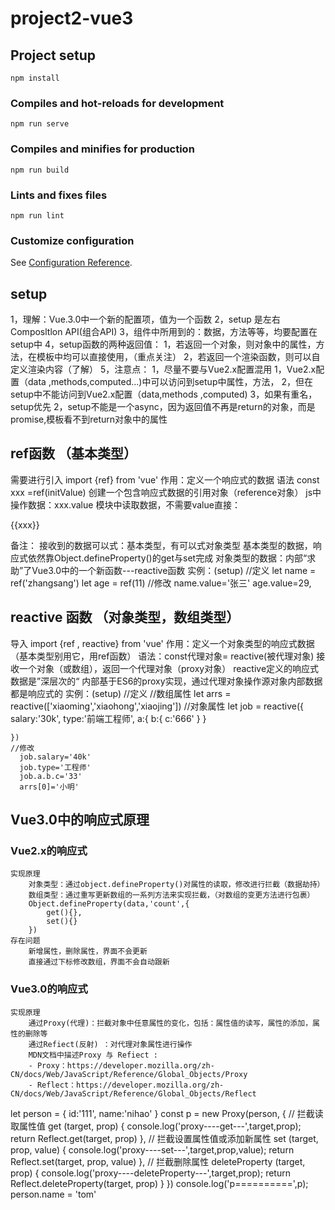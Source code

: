 # project2-vue3

## Project setup
```
npm install
```

### Compiles and hot-reloads for development
```
npm run serve
```

### Compiles and minifies for production
```
npm run build
```

### Lints and fixes files
```
npm run lint
```

### Customize configuration
See [Configuration Reference](https://cli.vuejs.org/config/).



## setup 
1，理解：Vue.3.0中一个新的配置项，值为一个函数
2，setup 是左右Composltlon API(组合API)
3，组件中所用到的：数据，方法等等，均要配置在setup中
4，setup函数的两种返回值：
    1，若返回一个对象，则对象中的属性，方法，在模板中均可以直接使用，（重点关注）
    2，若返回一个渲染函数，则可以自定义渲染内容（了解）
5，注意点：
    1，尽量不要与Vue2.x配置混用
        1，Vue2.x配置（data ,methods,computed...)中可以访问到setup中属性，方法，
        2，但在setup中不能访问到Vue2.x配置（data,methods ,computed)
        3，如果有重名，setup优先
    2，setup不能是一个async，因为返回值不再是return的对象，而是promise,模板看不到return对象中的属性


## ref函数 （基本类型）
需要进行引入
import {ref} from  'vue'
作用：定义一个响应式的数据
语法 const xxx =ref(initValue)
    创建一个包含响应式数据的引用对象（reference对象）
    js中操作数据：xxx.value
    模块中读取数据，不需要value直接：<div>{{xxx}}</div>

备注：
    接收到的数据可以式：基本类型，有可以式对象类型
    基本类型的数据，响应式依然靠Object.defineProperty()的get与set完成
    对象类型的数据：内部“求助”了Vue3.0中的一个新函数---reactive函数
实例：(setup)
    //定义
    let name = ref('zhangsang')
    let age  =  ref(11)
    //修改
    name.value='张三'
    age.value=29,




## reactive 函数 （对象类型，数组类型）
导入 import {ref , reactive} from  'vue'
作用：定义一个对象类型的响应式数据（基本类型别用它，用ref函数）
语法：const代理对象= reactive(被代理对象) 接收一个对象（或数组），返回一个代理对象（proxy对象）
reactive定义的响应式数据是”深层次的“
内部基于ES6的proxy实现，通过代理对象操作源对象内部数据都是响应式的
实例：(setup)
    //定义
    //数组属性
    let arrs = reactive(['xiaoming','xiaohong','xiaojing'])
    //对象属性
    let job = reactive({
      salary:'30k',
      type:'前端工程师',
      a:{
        b:{
          c:'666'
        }
      }

    })
    //修改
      job.salary='40k'
      job.type='工程师'
      job.a.b.c='33'
      arrs[0]='小明'


## Vue3.0中的响应式原理
### Vue2.x的响应式
    实现原理
        对象类型：通过object.defineProperty()对属性的读取，修改进行拦截（数据劫持）
        数组类型：通过重写更新数组的一系列方法来实现拦截，（对数组的变更方法进行包裹）
        Object.defineProperty(data,'count',{
            get(){},
            set(){}
        })
    存在问题
        新增属性，删除属性，界面不会更新
        直接通过下标修改数组，界面不会自动跟新
### Vue3.0的响应式
    实现原理
        通过Proxy(代理)：拦截对象中任意属性的变化，包括：属性值的读写，属性的添加，属性的删除等
        通过Refiect(反射) ：对代理对象属性进行操作
        MDN文档中描述Proxy 与 Refiect :
        - Proxy：https://developer.mozilla.org/zh-CN/docs/Web/JavaScript/Reference/Global_Objects/Proxy
        - Reflect：https://developer.mozilla.org/zh-CN/docs/Web/JavaScript/Reference/Global_Objects/Reflect
  let person = {
     id:'111',
     name:'nihao'
   }
   const p =  new Proxy(person, {
      	// 拦截读取属性值
          get (target, prop) {
            console.log('proxy----get---',target,prop);
          	return Reflect.get(target, prop)
          },
          // 拦截设置属性值或添加新属性
          set (target, prop, value) {
            console.log('proxy----set---',target,prop,value);
          	return Reflect.set(target, prop, value)
          },
          // 拦截删除属性
          deleteProperty (target, prop) {
             console.log('proxy----deleteProperty---',target,prop);
          	return Reflect.deleteProperty(target, prop)
          }
      })
      console.log('p==========',p);
      person.name = 'tom'  